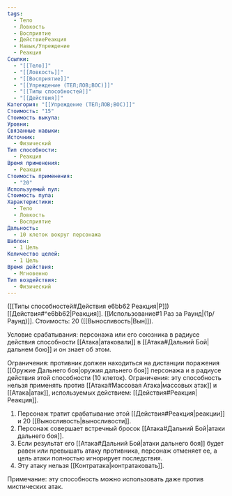 ```yaml
---
tags:
  - Тело
  - Ловкость
  - Восприятие
  - ДействиеРеакция
  - Навык/Упреждение
  - Реакция
Ссылки:
  - "[[Тело]]"
  - "[[Ловкость]]"
  - "[[Восприятие]]"
  - "[[Упреждение (ТЕЛ;ЛОВ;ВОС)]]"
  - "[[Типы способностей]]"
  - "[[Действия]]"
Категория: "[[Упреждение (ТЕЛ;ЛОВ;ВОС)]]"
Стоимость: "15"
Стоимость выкупа:
Уровни:
Связанные навыки:
Источник:
  - Физический
Тип способности:
  - Реакция
Время применения:
  - Реакция
Стоимость применения:
  - "20"
Используемый пул:
Стоимость пула:
Характеристики:
  - Тело
  - Ловкость
  - Восприятие
Дальность:
  - 10 клеток вокруг персонажа
Шаблон:
  - 1 Цель
Количество целей:
  - 1 Цель
Время действия:
  - Мгновенно
Тип воздействия:
  - Физический
---
```

([[Типы способностей#Действия e6bb62 Реакция|Р]]) [[Действия#^e6bb62|Реакция]]. [[Использование#1 Раз за Раунд|(1р/Раунд)]]. Стоимость: 20 ([[Выносливость|Вын]]). 

Условие срабатывания: персонажа или его союзника в радиусе действия способности [[Атака|атаковали]] в [[Атака#Дальний Бой|дальнем бою]] и он знает об этом.

Ограничения: противник должен находиться на дистанции поражения [[Оружие Дальнего боя|оружия дальнего боя]] персонажа и в радиусе действия этой способности (10 клеток). Ограничения: эту способность нельзя применять против [[Атака#Массовая Атака|массовых атак]] и [[Атака|атак]], используемых действием: [[Действия#Реакция|Реакция]].

1. Персонаж тратит срабатывание этой [[Действия#Реакция|реакции]] и 20 [[Выносливость|выносливости]]. 
2. Персонаж совершает встречный бросок [[Атака#Дальний Бой|атаки дальнего боя]].
3. Если результат его [[Атака#Дальний Бой|атаки дальнего боя]] будет равен или превышать атаку противника, персонаж отменяет ее, а цель атаки полностью игнорирует последствия. 
4. Эту атаку нельзя [[Контратака|контратаковать]]. 

Примечание: эту способность можно использовать даже против мистических атак. 